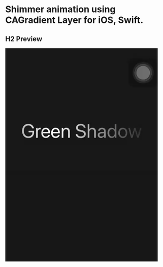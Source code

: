 # Shimmer animation using CAGradient Layer for iOS, Swift.


## H2 Preview
![alt text](https://github.com/shubham14896/shimmer_animation/blob/master/preview.gif)

